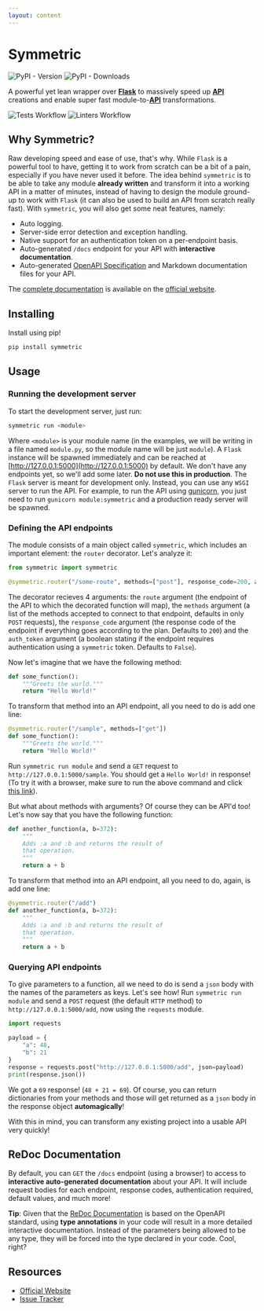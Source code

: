 ```yaml
---
layout: content
---
```


# Symmetric

![PyPI - Version](https://img.shields.io/pypi/v/symmetric?style=for-the-badge&logo=python&color=306998&logoColor=%23fff&label=version)
![PyPI - Downloads](https://img.shields.io/pypi/dm/symmetric?style=for-the-badge&logo=python&color=306998&logoColor=%23fff)

A powerful yet lean wrapper over **[Flask](https://github.com/pallets/flask)** to massively speed up **[API](https://en.wikipedia.org/wiki/Web_API)** creations and enable super fast module-to-**[API](https://en.wikipedia.org/wiki/Web_API)** transformations.

![Tests Workflow](https://img.shields.io/github/workflow/status/daleal/symmetric/tests?label=tests&logo=github&style=for-the-badge)
![Linters Workflow](https://img.shields.io/github/workflow/status/daleal/symmetric/linters?label=linters&logo=github&style=for-the-badge)

## Why Symmetric?

Raw developing speed and ease of use, that's why. While `Flask` is a powerful tool to have, getting it to work from scratch can be a bit of a pain, especially if you have never used it before. The idea behind `symmetric` is to be able to take any module **already written** and transform it into a working API in a matter of minutes, instead of having to design the module ground-up to work with `Flask` (it can also be used to build an API from scratch really fast). With `symmetric`, you will also get some neat features, namely:

- Auto logging.
- Server-side error detection and exception handling.
- Native support for an authentication token on a per-endpoint basis.
- Auto-generated `/docs` endpoint for your API with **interactive documentation**.
- Auto-generated [OpenAPI Specification](https://swagger.io/docs/specification/about/) and Markdown documentation files for your API.

The [complete documentation](https://symmetric.one/docs/) is available on the [official website](https://symmetric.one/).

## Installing

Install using pip!

```bash
pip install symmetric
```

## Usage

### Running the development server

To start the development server, just run:

```bash
symmetric run <module>
```

Where `<module>` is your module name (in the examples, we will be writing in a file named `module.py`, so the module name will be just `module`). A `Flask` instance will be spawned immediately and can be reached at [http://127.0.0.1:5000](http://127.0.0.1:5000) by default. We don't have any endpoints yet, so we'll add some later. **Do not use this in production**. The `Flask` server is meant for development only. Instead, you can use any `WSGI` server to run the API. For example, to run the API using [gunicorn](https://gunicorn.org/), you just need to run `gunicorn module:symmetric` and a production ready server will be spawned.

### Defining the API endpoints

The module consists of a main object called `symmetric`, which includes an important element: the `router` decorator. Let's analyze it:

```py
from symmetric import symmetric

@symmetric.router("/some-route", methods=["post"], response_code=200, auth_token=False)
```

The decorator recieves 4 arguments: the `route` argument (the endpoint of the API to which the decorated function will map), the `methods` argument (a list of the methods accepted to connect to that endpoint, defaults in only `POST` requests), the `response_code` argument (the response code of the endpoint if everything goes according to the plan. Defaults to `200`) and the `auth_token` argument (a boolean stating if the endpoint requires authentication using a `symmetric` token. Defaults to `False`).

Now let's imagine that we have the following method:

```py
def some_function():
    """Greets the world."""
    return "Hello World!"
```

To transform that method into an API endpoint, all you need to do is add one line:

```py
@symmetric.router("/sample", methods=["get"])
def some_function():
    """Greets the world."""
    return "Hello World!"
```

Run `symmetric run module` and send a `GET` request to `http://127.0.0.1:5000/sample`. You should get a `Hello World!` in response! (To try it with a browser, make sure to run the above command and click [this link](http://127.0.0.1:5000/sample)).

But what about methods with arguments? Of course they can be API'd too! Let's now say that you have the following function:

```py
def another_function(a, b=372):
    """
    Adds :a and :b and returns the result of
    that operation.
    """
    return a + b
```

To transform that method into an API endpoint, all you need to do, again, is add one line:

```py
@symmetric.router("/add")
def another_function(a, b=372):
    """
    Adds :a and :b and returns the result of
    that operation.
    """
    return a + b
```

### Querying API endpoints

To give parameters to a function, all we need to do is send a `json` body with the names of the parameters as keys. Let's see how! Run `symmetric run module` and send a `POST` request (the default `HTTP` method) to `http://127.0.0.1:5000/add`, now using the `requests` module.

```python
import requests

payload = {
    "a": 48,
    "b": 21
}
response = requests.post("http://127.0.0.1:5000/add", json=payload)
print(response.json())
```

We got a `69` response! (`48 + 21 = 69`). Of course, you can return dictionaries from your methods and those will get returned as a `json` body in the response object **automagically**!

With this in mind, you can transform any existing project into a usable API very quickly!

## ReDoc Documentation

By default, you can `GET` the `/docs` endpoint (using a browser) to access to **interactive auto-generated documentation** about your API. It will include request bodies for each endpoint, response codes, authentication required, default values, and much more!

**Tip**: Given that the [ReDoc Documentation](https://github.com/Redocly/redoc) is based on the OpenAPI standard, using **type annotations** in your code will result in a more detailed interactive documentation. Instead of the parameters being allowed to be any type, they will be forced into the type declared in your code. Cool, right?

## Resources

- [Official Website](https://symmetric.one/)
- [Issue Tracker](https://github.com/daleal/symmetric/issues/)

